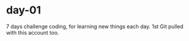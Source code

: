 # day-01
7 days challenge coding, for learning new things each day.
1st Git pulled with this account too.
